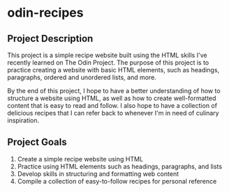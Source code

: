 # odin-recipes

## Project Description
This project is a simple recipe website built using the HTML skills I've recently learned on The Odin Project. The purpose of this project is to practice creating a website with basic HTML elements, such as headings, paragraphs, ordered and unordered lists, and more.

By the end of this project, I hope to have a better understanding of how to structure a website using HTML, as well as how to create well-formatted content that is easy to read and follow. I also hope to have a collection of delicious recipes that I can refer back to whenever I'm in need of culinary inspiration.

## Project Goals
1. Create a simple recipe website using HTML
2. Practice using HTML elements such as headings, paragraphs, and lists
3. Develop skills in structuring and formatting web content
4. Compile a collection of easy-to-follow recipes for personal reference